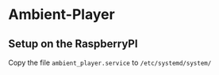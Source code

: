 # Ambient-Player

## Setup on the RaspberryPI

Copy the file `ambient_player.service` to `/etc/systemd/system/`
